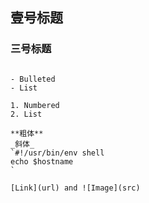 ## 壹号标题

### 三号标题

``` 高亮

- Bulleted
- List

1. Numbered
2. List

**粗体**
_斜体_
`#!/usr/bin/env shell
echo $hostname
`

[Link](url) and ![Image](src)
```
